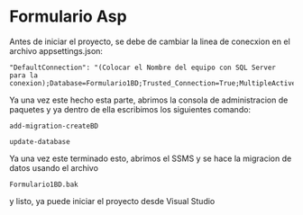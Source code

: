 # Formulario Asp
 
 
 Antes de iniciar el proyecto, se debe de cambiar la linea de conecxion en el archivo appsettings.json:
```
"DefaultConnection": "(Colocar el Nombre del equipo con SQL Server para la conexion);Database=Formulario1BD;Trusted_Connection=True;MultipleActiveResultSets=true"
```

Ya una vez este hecho esta parte, abrimos la consola de administracion de paquetes y ya dentro de ella escribimos los siguientes comando: 
```
add-migration-createBD
```
```
update-database
```

Ya una vez este terminado esto, abrimos el SSMS y se hace la migracion de datos usando el archivo 
```
Formulario1BD.bak
```

y listo, ya puede iniciar el proyecto desde Visual Studio

